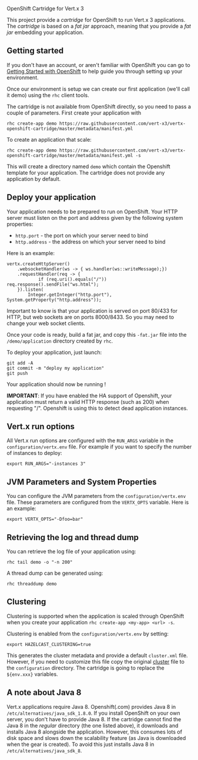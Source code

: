 OpenShift Cartridge for Vert.x 3

This project provide a _cartridge_ for OpenShift to run Vert.x 3 applications. The _cartridge_ is based on a _fat jar_ approach, meaning that you provide a _fat jar_ embedding your application.

## Getting started

If you don't have an account, or aren't familiar with OpenShift you can go to [Getting Started with OpenShift](https://www.openshift.com/get-started/) to help guide you through setting up your environment.

Once our environment is setup we can create our first application (we'll call it demo) using the `rhc` client tools.

The cartridge is not available from OpenShift directly, so you need to pass a couple of parameters. First create your application with

```
rhc create-app demo https://raw.githubusercontent.com/vert-x3/vertx-openshift-cartridge/master/metadata/manifest.yml
```

To create an application that scale:

```
rhc create-app demo https://raw.githubusercontent.com/vert-x3/vertx-openshift-cartridge/master/metadata/manifest.yml -s
```

This will create a directory named `demo` which contain the Openshift template for your application. The cartridge does not provide any application by default.

## Deploy your application

Your application needs to be prepared to run on OpenShift. Your HTTP server must listen on the port and address given by the following system properties:

* `http.port` - the port on which your server need to bind
* `http.address` - the address on which your server need to bind

Here is an example:

```
vertx.createHttpServer()
    .websocketHandler(ws -> { ws.handler(ws::writeMessage);})
    .requestHandler(req -> {
            if (req.uri().equals("/")) req.response().sendFile("ws.html");
    }).listen(
        Integer.getInteger("http.port"), System.getProperty("http.address"));
```

Important to know is that your application is served on port 80/433 for HTTP, but web sockets are on ports 8000/8433. So you may need to change your web socket clients.

Once your code is ready, build a fat jar, and copy this `-fat.jar` file into the `/demo/application` directory created by `rhc`.

To deploy your application, just launch:

```
git add -A
git commit -m "deploy my application"
git push
```

Your application should now be running !

**IMPORTANT**: If you have enabled the HA support of Openshift, your application must return a valid HTTP response (such as 200) when requesting "/". Openshift is using this to detect dead application instances.

## Vert.x run options

All Vert.x run options are configured with the `RUN_ARGS` variable in the `configuration/vertx.env` file. For example if you want to specify the number of instances to deploy:

```
export RUN_ARGS="-instances 3"
```

## JVM Parameters and System Properties

You can configure the JVM parameters from the `configuration/vertx.env` file. These parameters are configured from the `VERTX_OPTS` variable. Here is an example:

```
export VERTX_OPTS="-Dfoo=bar"
```

## Retrieving the log and thread dump

You can retrieve the log file of your application using:

```
rhc tail demo -o "-n 200"
```

A thread dump can be generated using:

```
rhc threaddump demo
```

## Clustering

Clustering is supported when the application is scaled through OpenShift when you create your application `rhc create-app <my-app> <url> -s`.

Clustering is enabled from the `configuration/vertx.env` by setting:

```
export HAZELCAST_CLUSTERING=true
```

This generates the cluster metadata and provide a default `cluster.xml` file. However, if you need to customize this file copy the original [cluster](https://raw.githubusercontent.com/vert-x3/vertx-openshift-cartridge/initial-work/usr/shared/conf/cluster.xml) file to the `configuration` directory. The cartridge is going to replace the `${env.xxx}` variables.

## A note about Java 8

Vert.x applications require Java 8. Openshift(.com) provides Java 8 in ` /etc/alternatives/java_sdk_1.8.0`. If you install OpenShift on your own server, you don't have to provide Java 8. If the cartridge cannot find the Java 8 in the _regular_ directory (the one listed above), it downloads and installs Java 8 alongside the application. However, this consumes lots of disk space and slows down the scalability feature (as Java is downloaded when the gear is created). To avoid this just installs Java 8 in `/etc/alternatives/java_sdk_8`.
